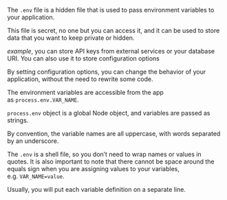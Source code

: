 
The `.env` file is a hidden file that is used to pass environment variables to your application.

This file is secret, no one but you can access it, and it can be used to store data that you want to keep private or hidden.

*example*, you can store API keys from external services or your database URI. You can also use it to store configuration options

By setting configuration options, you can change the behavior of your application, without the need to rewrite some code.



The environment variables are accessible from the app as `process.env.VAR_NAME`.

`process.env` object is a global Node object, and variables are passed as strings.

By convention, the variable names are all uppercase, with words separated by an underscore. 

The `.env` is a shell file, so you don’t need to wrap names or values in quotes. It is also important to note that there cannot be space around the equals sign when you are assigning values to your variables, e.g. `VAR_NAME=value`. 

Usually, you will put each variable definition on a separate line.

 